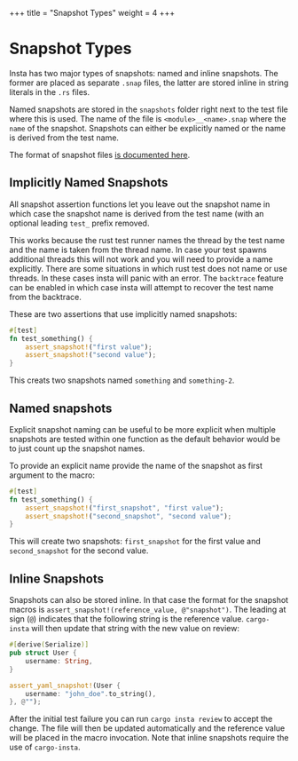 +++
title = "Snapshot Types"
weight = 4
+++

# Snapshot Types

Insta has two major types of snapshots: named and inline snapshots.  The former
are placed as separate `.snap` files, the latter are stored inline in string
literals in the `.rs` files.

Named snapshots are stored in the `snapshots` folder right next to the test file
where this is used.  The name of the file is `<module>__<name>.snap` where
the `name` of the snapshot.  Snapshots can either be explicitly named or the
name is derived from the test name.

The format of snapshot files [is documented here](../snapshot-files/).

## Implicitly Named Snapshots

All snapshot assertion functions let you leave out the snapshot name in
which case the snapshot name is derived from the test name (with an optional
leading `test_` prefix removed.

This works because the rust test runner names the thread by the test name
and the name is taken from the thread name.  In case your test spawns additional
threads this will not work and you will need to provide a name explicitly.
There are some situations in which rust test does not name or use threads.
In these cases insta will panic with an error.  The `backtrace` feature can
be enabled in which case insta will attempt to recover the test name from
the backtrace.

These are two assertions that use implicitly named snapshots:

```rust
#[test]
fn test_something() {
    assert_snapshot!("first value");
    assert_snapshot!("second value");
}
```

This creats two snapshots named `something` and `something-2`.

## Named snapshots

Explicit snapshot naming can be useful to be more explicit when multiple
snapshots are tested within one function as the default behavior would be to
just count up the snapshot names.

To provide an explicit name provide the name of the snapshot as first
argument to the macro:

```rust
#[test]
fn test_something() {
    assert_snapshot!("first_snapshot", "first value");
    assert_snapshot!("second_snapshot", "second value");
}
```

This will create two snapshots: `first_snapshot` for the first value and
`second_snapshot` for the second value.

## Inline Snapshots

Snapshots can also be stored inline.  In that case the format
for the snapshot macros is `assert_snapshot!(reference_value, @"snapshot")`.
The leading at sign (`@`) indicates that the following string is the
reference value.  `cargo-insta` will then update that string with the new
value on review:

```rust
#[derive(Serialize)]
pub struct User {
    username: String,
}

assert_yaml_snapshot!(User {
    username: "john_doe".to_string(),
}, @"");
```

After the initial test failure you can run `cargo insta review` to
accept the change.  The file will then be updated automatically and the
reference value will be placed in the macro invocation.  Note that inline
snapshots require the use of `cargo-insta`.
